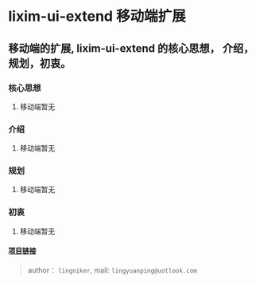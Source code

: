 # lixim-ui-extend  移动端扩展

##  移动端的扩展, lixim-ui-extend 的核心思想， 介绍，规划，初衷。

### 核心思想

1. 移动端暂无

### 介绍

1. 移动端暂无

### 规划

1. 移动端暂无

### 初衷

1. 移动端暂无

#### <a href="https://github.com/lixi-ui/lixim-ui-extend" target="_blank">项目链接</a>

> author： `lingniker`,  mail: `lingyuanping@uotlook.com`
